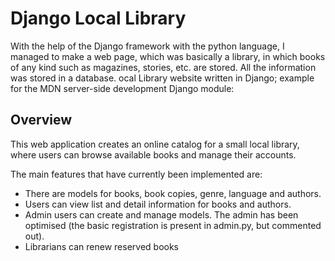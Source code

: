 # Django Local Library

With the help of the Django framework with the python language, I managed to make a web page, which was basically a library, in which books of any kind such as magazines, stories, etc. are stored. All the information was stored in a database.
ocal Library website written in Django; example for the MDN server-side development Django module:

## Overview

This web application creates an online catalog for a small local library, where users can browse available books and manage their accounts.

The main features that have currently been implemented are:

* There are models for books, book copies, genre, language and authors.
* Users can view list and detail information for books and authors.
* Admin users can create and manage models. The admin has been optimised (the basic registration is present in admin.py, but commented out).
* Librarians can renew reserved books
